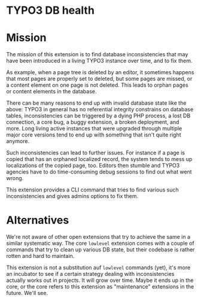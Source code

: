 TYPO3 DB health
===============

# Mission

The mission of this extension is to find database inconsistencies that may
have been introduced in a living TYPO3 instance over time, and to fix them.

As example, when a page tree is deleted by an editor, it sometimes happens
that most pages are properly set to deleted, but some pages are missed, or a
content element on one page is not deleted. This leads to orphan pages or
content elements in the database.

There can be many reasons to end up with invalid database state like the above:
TYPO3 in general has no referential integrity constrains on database tables,
inconsistencies can be triggered by a dying PHP process, a lost DB connection, a
core bug, a buggy extension, a broken deployment, and more. Long living active
instances that were upgraded through multiple major core versions tend to end up
with something that isn't quite right anymore.

Such inconsistencies can lead to further issues. For instance if a page
is copied that has an orphaned localized record, the system tends to mess up
localizations of the copied page, too. Editors then stumble and TYPO3 agencies
have to do time-consuming debug sessions to find out what went wrong.

This extension provides a CLI command that tries to find various such inconsistencies
and gives admins options to fix them.

# Alternatives

We're not aware of other open extensions that try to achieve the same in a similar
systematic way. The core `lowlevel` extension comes with a couple of commands that
try to clean up various DB state, but their codebase is rather rotten and hard to
maintain.

This extension is not a substitution auf `lowlevel` commands (yet), it's more an
incubator to see if a certain strategy dealing with inconsistencies actually works
out in projects. It will grow over time. Maybe it ends up in the core, or the core
refers to this extension as "maintenance" extensions in the future. We'll see.
